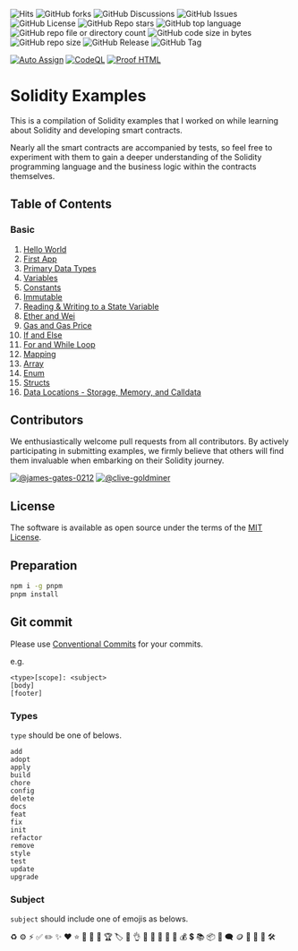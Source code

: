 ![Hits](https://hits.seeyoufarm.com/api/count/incr/badge.svg?url=https%3A%2F%2Fgithub.com%2Fjames-gates-0212%2Fsolidity-examples)
![GitHub forks](https://img.shields.io/github/forks/james-gates-0212/solidity-examples?style=flat)
![GitHub Discussions](https://img.shields.io/github/discussions/james-gates-0212/solidity-examples)
![GitHub Issues](https://img.shields.io/github/issues/james-gates-0212/solidity-examples)
![GitHub License](https://img.shields.io/github/license/james-gates-0212/solidity-examples)
![GitHub Repo stars](https://img.shields.io/github/stars/james-gates-0212/solidity-examples?style=flat)
![GitHub top language](https://img.shields.io/github/languages/top/james-gates-0212/solidity-examples)
![GitHub repo file or directory count](https://img.shields.io/github/directory-file-count/james-gates-0212/solidity-examples)
![GitHub code size in bytes](https://img.shields.io/github/languages/code-size/james-gates-0212/solidity-examples)
![GitHub repo size](https://img.shields.io/github/repo-size/james-gates-0212/solidity-examples)
![GitHub Release](https://img.shields.io/github/v/release/james-gates-0212/solidity-examples)
![GitHub Tag](https://img.shields.io/github/v/tag/james-gates-0212/solidity-examples)

[![Auto Assign](https://github.com/james-gates-0212/solidity-examples/actions/workflows/auto-assign.yml/badge.svg)](https://github.com/james-gates-0212/solidity-examples/actions/workflows/auto-assign.yml)
[![CodeQL](https://github.com/james-gates-0212/solidity-examples/actions/workflows/github-code-scanning/codeql/badge.svg)](https://github.com/james-gates-0212/solidity-examples/actions/workflows/github-code-scanning/codeql)
[![Proof HTML](https://github.com/james-gates-0212/solidity-examples/actions/workflows/proof-html.yml/badge.svg)](https://github.com/james-gates-0212/solidity-examples/actions/workflows/proof-html.yml)

# Solidity Examples

This is a compilation of Solidity examples that I worked on while learning about Solidity and developing smart contracts.

Nearly all the smart contracts are accompanied by tests, so feel free to experiment with them to gain a deeper understanding of the Solidity programming language and the business logic within the contracts themselves.

## Table of Contents

### Basic

1. [Hello World](basic/01-hello-world/contracts/HelloWorld.sol)
2. [First App](basic/02-first-app/contracts/FirstApp.sol)
3. [Primary Data Types](basic/03-primary-data-types/contracts/PrimaryDataTypes.sol)
4. [Variables](basic/04-variables/contracts/Variables.sol)
5. [Constants](basic/05-constants/contracts/Constants.sol)
6. [Immutable](basic/06-immutable/contracts/Immutable.sol)
7. [Reading & Writing to a State Variable](basic/07-reading-and-writing-to-a-state-variable/contracts/SimpleStorage.sol)
8. [Ether and Wei](basic/08-ether-and-wei/contracts/EtherUnits.sol)
9. [Gas and Gas Price](basic/09-gas-and-gas-price/contracts/Gas.sol)
10. [If and Else](basic/10-if-and-else/contracts/IfElse.sol)
11. [For and While Loop](basic/11-for-and-while-loop/contracts/Loop.sol)
12. [Mapping](basic/12-mapping/contracts/Mapping.sol)
13. [Array](basic/13-array/contracts/Array.sol)
14. [Enum](basic/14-enum/contracts/Enum.sol)
15. [Structs](basic/15-structs/contracts/Structs.sol)
16. [Data Locations - Storage, Memory, and Calldata](basic/16-data-locations/contracts/DataLocations.sol)

## Contributors

We enthusiastically welcome pull requests from all contributors. By actively participating in submitting examples, we firmly believe that others will find them invaluable when embarking on their Solidity journey.

[![@james-gates-0212](https://github.com/james-gates-0212.png?size=150)](https://github.com/james-gates-0212)
[![@clive-goldminer](https://github.com/clive-goldminer.png?size=150)](https://github.com/clive-goldminer)

## License

The software is available as open source under the terms of the [MIT License](http://opensource.org/licenses/MIT).

## Preparation

```bash
npm i -g pnpm
pnpm install
```

## Git commit

Please use [Conventional Commits](https://www.conventionalcommits.org/en/v1.0.0/) for your commits.

e.g.

```
<type>[scope]: <subject>
[body]
[footer]
```

### Types

`type` should be one of belows.

```
add
adopt
apply
build
chore
config
delete
docs
feat
fix
init
refactor
remove
style
test
update
upgrade
```

### Subject

`subject` should include one of emojis as belows.

♻️
⚙️
⚡️
✅
✏️
✨
❤️
⭐️
🌈
🎁
🎉
🏆
🏷️
🐞
👌
💎
💢
💫
💬
💯
💰
💲
📚
📦
🔖
🗨️
🪙
🚀
🚧
🚨
🛠️
